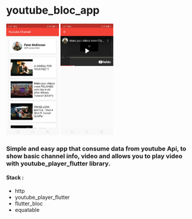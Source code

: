 # youtube_bloc_app

<img src=https://github.com/gergirod/youtube_bloc_app/blob/master/assets/image_1.jpg height=300 /> <img src=https://github.com/gergirod/youtube_bloc_app/blob/master/assets/image_2.jpg height=300 />

### Simple and easy app that consume data from youtube Api, to show basic channel info, video and allows you to play video with youtube_player_flutter library.

#### Stack :
* http
* youtube_player_flutter
* flutter_bloc
* equatable
